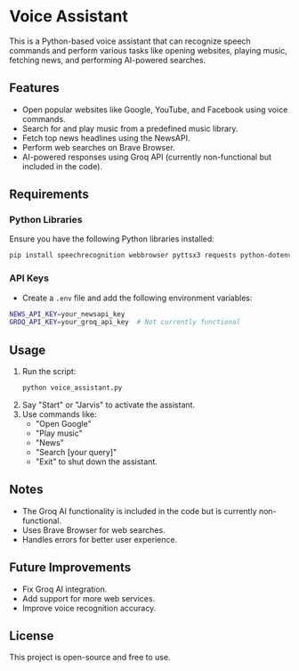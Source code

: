 # Voice Assistant

This is a Python-based voice assistant that can recognize speech commands and perform various tasks like opening websites, playing music, fetching news, and performing AI-powered searches.

## Features
- Open popular websites like Google, YouTube, and Facebook using voice commands.
- Search for and play music from a predefined music library.
- Fetch top news headlines using the NewsAPI.
- Perform web searches on Brave Browser.
- AI-powered responses using Groq API (currently non-functional but included in the code).

## Requirements
### Python Libraries
Ensure you have the following Python libraries installed:
```sh
pip install speechrecognition webbrowser pyttsx3 requests python-dotenv groq
```

### API Keys
- Create a `.env` file and add the following environment variables:
```sh
NEWS_API_KEY=your_newsapi_key
GROQ_API_KEY=your_groq_api_key  # Not currently functional
```

## Usage
1. Run the script:
   ```sh
   python voice_assistant.py
   ```
2. Say "Start" or "Jarvis" to activate the assistant.
3. Use commands like:
   - "Open Google"
   - "Play music"
   - "News"
   - "Search [your query]"
   - "Exit" to shut down the assistant.

## Notes
- The Groq AI functionality is included in the code but is currently non-functional.
- Uses Brave Browser for web searches.
- Handles errors for better user experience.

## Future Improvements
- Fix Groq AI integration.
- Add support for more web services.
- Improve voice recognition accuracy.

## License
This project is open-source and free to use.

